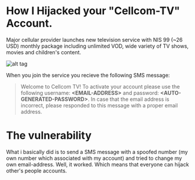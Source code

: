 # How I Hijacked your "Cellcom-TV" Account.
Major cellular provider launches new television service with NIS 99 (~26 USD) monthly package including unlimited VOD, wide variety of TV shows, movies and children's content.

![alt tag](http://up415.siz.co.il/up3/kownjiqy2wfy.png)

When you join the service you recieve the following SMS message: 


> Welcome to Cellcom TV! To activate your account please use the following username: **\<EMAIL-ADDRESS\>** and password: **\<AUTO-GENERATED-PASSWORD\>**.
> In case that the email address is incorrect, please responded to this message with a proper email address.

# The vulnerability

What i basically did is to send a SMS message with a spoofed number (my own number which associated with my account) and tried to change my own email-address.
Well, it worked. Which means that everyone can hijack other's people accounts.


